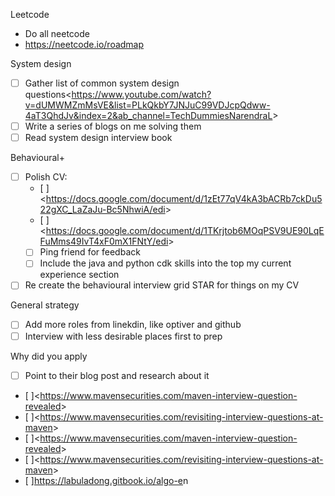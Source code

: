 
Leetcode
- Do all neetcode
- <https://neetcode.io/roadmap>

System design
- [ ] Gather list of common system design questions<<https://www.youtube.com/watch?v=dUMWMZmMsVE&list=PLkQkbY7JNJuC99VDJcpQdww-4aT3QhdJv&index=2&ab_channel=TechDummiesNarendraL>>
- [ ] Write a series of blogs on me solving them
- [ ] Read system design interview book

Behavioural+
- [ ] Polish CV:
	- [ ]<<https://docs.google.com/document/d/1zEt77qV4kA3bACRb7ckDu522gXC_LaZaJu-Bc5NhwiA/edi>>
	- [ ]<<https://docs.google.com/document/d/1TKrjtob6MOqPSV9UE90LqEFuMms49IvT4xF0mX1FNtY/edi>>
	- [ ] Ping friend for feedback
	- [ ] Include the java and python cdk skills into the top my current experience section
- [ ] Re create the behavioural interview grid STAR for things on my CV

General strategy
- [ ] Add more roles from linekdin, like optiver and github
- [ ] Interview with less desirable places first to prep

Why did you apply
- [ ] Point to their blog post and research about it
- [ ]<<https://www.mavensecurities.com/maven-interview-question-revealed>>
- [ ]<<https://www.mavensecurities.com/revisiting-interview-questions-at-maven>>
- [ ]<<https://www.mavensecurities.com/maven-interview-question-revealed>>
- [ ]<<https://www.mavensecurities.com/revisiting-interview-questions-at-maven>>
- [ ]<https://labuladong.gitbook.io/algo-e>n
